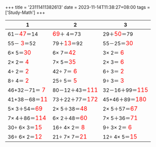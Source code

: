 +++ 
title = '23111411382613' 
date = 2023-11-14T11:38:27+08:00 
tags = ['Study-Math'] 
+++ 

1 | 2 | 3 
-- | -- | -- 
61－<font color=red size=4>47</font>＝14 | <font color=red size=4>69</font>＋ 4＝73 | 29＋<font color=red size=4>50</font>＝79 
55－<font color=red size=4> 3</font>＝52 | 79＋<font color=red size=4>13</font>＝92 | 55－25＝<font color=red size=4>30</font> 
 6× 5＝<font color=red size=4>30</font> |  6× 7＝<font color=red size=4>42</font> |  3× 2＝<font color=red size=4> 6</font> 
 2× 2＝<font color=red size=4> 4</font> |  7× 5＝<font color=red size=4>35</font> |  2× 3＝<font color=red size=4> 6</font> 
 4÷ 2＝<font color=red size=4> 2</font> | 42÷ 7＝<font color=red size=4> 6</font> |  6÷ 3＝<font color=red size=4> 2</font> 
 8÷ 4＝<font color=red size=4> 2</font> | 25÷ 5＝<font color=red size=4> 5</font> |  9÷ 3＝<font color=red size=4> 3</font> 
46+32－71＝<font color=red size=4> 7</font> | 80－12＋43＝<font color=red size=4>111</font> | 32－16＋99＝<font color=red size=4>115</font> 
41+38－68＝<font color=red size=4>11</font> | 73＋22＋77＝<font color=red size=4>172</font> | 45+46＋89＝<font color=red size=4>180</font> 
 5× 3＋54＝<font color=red size=4>69</font> |  2× 5＋38＝<font color=red size=4>48</font> |  2× 5＋57＝<font color=red size=4>67</font> 
 7× 4＋86＝<font color=red size=4>114</font> |  6× 2＋48＝<font color=red size=4>60</font> |  7× 5＋36＝<font color=red size=4>71</font> 
30÷ 6× 3＝<font color=red size=4>15</font> | 16÷ 4× 2＝<font color=red size=4> 8</font> |  9÷ 3× 2＝<font color=red size=4> 6</font> 
36÷ 6× 2＝<font color=red size=4>12</font> | 21÷ 7× 7＝<font color=red size=4>21</font> | 12÷ 4× 5＝<font color=red size=4>15</font> 

